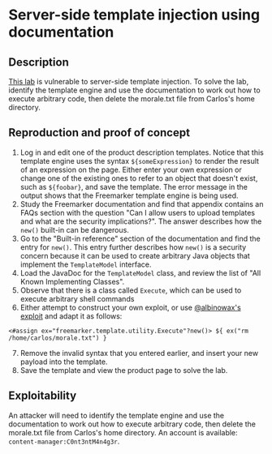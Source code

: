 # Server-side template injection using documentation

## Description

[This lab](https://portswigger.net/web-security/server-side-template-injection/exploiting/lab-server-side-template-injection-using-documentation) is vulnerable to server-side template injection. To solve the lab, identify the template engine and use the documentation to work out how to execute arbitrary code, then delete the morale.txt file from Carlos's home directory.

## Reproduction and proof of concept

1. Log in and edit one of the product description templates. Notice that this template engine uses the syntax ``${someExpression}`` to render the result of an expression on the page. Either enter your own expression or change one of the existing ones to refer to an object that doesn't exist, such as ``${foobar}``, and save the template. The error message in the output shows that the Freemarker template engine is being used.
2. Study the Freemarker documentation and find that appendix contains an FAQs section with the question "Can I allow users to upload templates and what are the security implications?". The answer describes how the ``new()`` built-in can be dangerous.
3. Go to the "Built-in reference" section of the documentation and find the entry for `new()`. This entry further describes how `new()` is a security concern because it can be used to create arbitrary Java objects that implement the ``TemplateModel`` interface.
4. Load the JavaDoc for the ``TemplateModel`` class, and review the list of "All Known Implementing Classes".
5. Observe that there is a class called ``Execute``, which can be used to execute arbitrary shell commands
6. Either attempt to construct your own exploit, or use [@albinowax's exploit](https://portswigger.net/research/server-side-template-injection) and adapt it as follows:

```text
<#assign ex="freemarker.template.utility.Execute"?new()> ${ ex("rm /home/carlos/morale.txt") }
```

7. Remove the invalid syntax that you entered earlier, and insert your new payload into the template.
8. Save the template and view the product page to solve the lab.

## Exploitability

An attacker will need to identify the template engine and use the documentation to work out how to execute arbitrary code, then delete the morale.txt file from Carlos's home directory. An account is available: `content-manager:C0nt3ntM4n4g3r`.
